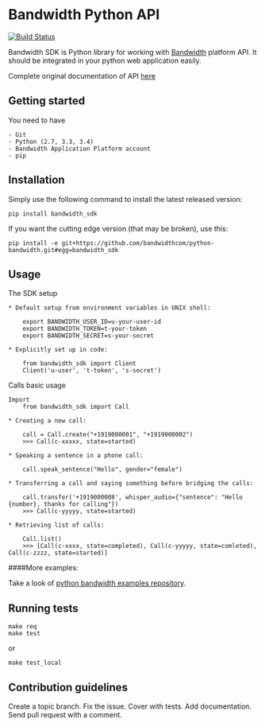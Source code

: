 # Bandwidth Python API

[![Build Status](https://travis-ci.org/bandwidthcom/python-bandwidth.svg?branch=master)](https://travis-ci.org/bandwidthcom/python-bandwidth)

Bandwidth SDK is Python library for working with [Bandwidth](https://catapult.inetwork.com/pages/home.jsf) platform API.
It should be integrated in your python web application easily.

Complete original documentation of API [here](https://catapult.inetwork.com/docs/)

## Getting started
You need to have

    - Git
    - Python (2.7, 3.3, 3.4)
    - Bandwidth Application Platform account
    - pip

## Installation
Simply use the following command to install the latest released version:

    pip install bandwidth_sdk

If you want the cutting edge version (that may be broken), use this:

    pip install -e git+https://github.com/bandwidthcom/python-bandwidth.git#egg=bandwidth_sdk

## Usage

The SDK setup

    * Default setup from environment variables in UNIX shell:

        export BANDWIDTH_USER_ID=u-your-user-id
        export BANDWIDTH_TOKEN=t-your-token
        export BANDWIDTH_SECRET=s-your-secret

    * Explicitly set up in code:

        from bandwidth_sdk import Client
        Client('u-user', 't-token', 's-secret')

Calls basic usage

    Import
        from bandwidth_sdk import Call

    * Creating a new call:

        call = Call.create("+1919000001", "+1919000002")
        >>> Call(c-xxxxx, state=started)

    * Speaking a sentence in a phone call:

        call.speak_sentence("Hello", gender="female")

    * Transferring a call and saying something before bridging the calls:

        call.transfer('+1919000008', whisper_audio={"sentence": "Hello {number}, thanks for calling"})
        >>> Call(c-yyyyy, state=started)

    * Retrieving list of calls:

        Call.list()
        >>> [Call(c-xxxx, state=completed), Call(c-yyyyy, state=comleted), Call(c-zzzz, state=started)]

####More examples:

Take a look of [python bandwidth examples repository](https://github.com/bandwidthcom/python-bandwidth-examples).

## Running tests

    make req
    make test
or

    make test_local


## Contribution guidelines

Create a topic branch. Fix the issue. Cover with tests. Add documentation. Send pull request with a comment.
